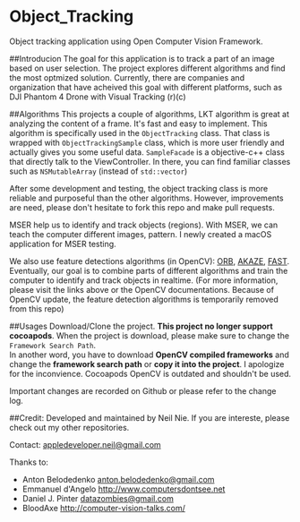 # Object_Tracking
Object tracking application using Open Computer Vision Framework. 

##Introducion
The goal for this application is to track a part of an image based on user selection. The project explores different algorithms and find the most optmized solution. Currently, there are companies and organization that have acheived this goal with different platforms, such as DJI Phantom 4 Drone with Visual Tracking (r)(c)

##Algorithms
This projects a couple of algorithms, LKT algorithm is great at analyzing the content of a frame. It's fast and easy to implement. This algorithm is specifically used in the `ObjectTracking` class. That class is wrapped with `ObjectTrackingSample` class, which is more user friendly and actually gives you some useful data. `SampleFacade` is a objective-c++ class that directly talk to the ViewController. In there, you can find familiar classes such as `NSMutableArray` (instead of `std::vector`) <br>

After some development and testing, the object tracking class is more reliable and purposeful than the other algorithms. However, improvements are need, please don't hesitate to fork this repo and make pull requests. 

MSER help us to identify and track objects (regions). With MSER, we can teach the computer different images, pattern. I newly created a macOS application for MSER testing. <br>

We also use feature detections algorithms (in OpenCV): [ORB](http://docs.opencv.org/3.0-beta/doc/py_tutorials/py_feature2d/py_orb/py_orb.html), [AKAZE](https://www.doc.ic.ac.uk/~ajd/Publications/alcantarilla_etal_eccv2012.pdf), [FAST](http://docs.opencv.org/3.0-beta/doc/py_tutorials/py_feature2d/py_fast/py_fast.html). Eventually, our goal is to combine parts of different algorithms and train the computer to identify and track objects in realtime. (For more information, please visit the links above or the OpenCV documentations. Because of OpenCV update, the feature detection algorithms is temporarily removed from this repo)

##Usages
Download/Clone the project. **This project no longer support cocoapods**. When the project is download, please make sure to change the `Framework Search Path`. <br>In another word, you have to download **OpenCV compiled frameworks** and change the **framework search path** or **copy it into the project**. I apologize for the inconvience. Cocoapods OpenCV is outdated and shouldn't be used.

Important changes are recorded on Github or please refer to the change log. 

##Credit:
Developed and maintained by Neil Nie. If you are intereste, please check out my other repositories. 

Contact: appledeveloper.neil@gmail.com

Thanks to:

- Anton Belodedenko anton.belodedenko@gmail.com
- Emmanuel d'Angelo http://www.computersdontsee.net
- Daniel J. Pinter datazombies@gmail.com
- BloodAxe http://computer-vision-talks.com/
